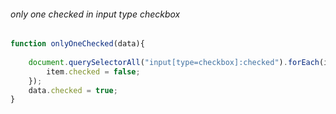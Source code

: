 ###### only one checked in input type checkbox
```js
function onlyOneChecked(data){
	
	document.querySelectorAll("input[type=checkbox]:checked").forEach(item => {
		item.checked = false;
	});
	data.checked = true;
}
```
